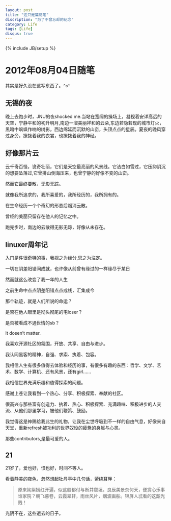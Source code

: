 ```yaml
---
layout: post
title: "这只是篇随笔"
discription: "为了不曾忘却的纪念"
category: Life
tags: [Life]
disqus: true
---
```

{% include JB/setup %}

# 2012年08月04日随笔

其实是好久没在这写东西了。`^o^`

## 无锡的夜

晚上去跑步时，JNU的夜shocked me.当站在宽阔的操场上，凝视着安详高远的天空，宁静平和的初升明月,南边一溜美丽祥和的云朵,东边若隐若现的城市灯火，黑暗中飒飒作响的树影，西边绵延而沉默的山峦，头顶点点的星辰。夏夜的晚风穿过身旁，撩拨着我的衣裳，也撩拨着我的神经。

## 好像那片云

云千奇百怪，诡奇壮丽，它们是天空最亮丽的风景线。它洁白如雪过，它压抑阴沉的想要坠落过,它曾排山倒海压来，也曾宁静的好像不变的山峦。

然而它最终要散，无影无踪。

就像我所追求的，我所喜爱的，我所经历的，我所拥有的。

在生命经历一个个奇幻的形态后烟消云散。

曾经的美丽只留存在他人的记忆之中。

跑完步时，南边的云散得无影无踪，好像从未存在。

## linuxer周年记

入门是件很奇特的事，我视之为缘分,思之为注定。

一切在阴差阳错间成就，也许像从前曾有缘过的一样缘尽于某日

然而就这么改变了我一年的人生

之前生命中点点阴差阳错点点成线，汇集成今

那个轨迹，就是人们所说的命运？

是否在他人眼里是彻头彻尾的宅loser？

是否被看成不通世情的sb？

It dosen’t matter.

我喜欢开源社区的氛围，开放、共享、自由与进步。

我认同黑客的精神，自强、求索、执着、包容。

我相信人生有很多值得去体验和经历的事，有很多有趣的东西：哲学、文学、艺术、数学、计算机、还有风景，还有girl……

我相信世界充满乐趣和值得探索的问题。

感谢上苍让我看到一个热心、分享、积极探索、奉献的社区。

很高兴与那些富有创造力、执着、热心、积极探索、充满趣味、积极进步的人交流、从他们那里学习，被他们鞭策、鼓励。

我觉得这是神赐给我此生的礼物，让我在尘世呼吸到不一样的自由气息，好像来自天堂，重新refresh被功利的世界奴役的疲惫的身躯与心灵。

那些contributors,是最可爱的人。

## 21

21岁了，爱也好，恨也好，时间不等人。

看着静美的夜色，忽然想起牡丹亭中几句话，萦绕耳畔：

> 原来姹紫嫣红开遍，似这般都付与断井颓垣。良辰美景奈何天，便赏心乐事谁家院？朝飞暮卷，云霞翠轩，雨丝风片，烟波画船。锦屏人忒看的这韶光贱！ 

光阴不在，这些逝去的日子。
